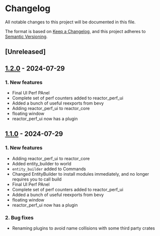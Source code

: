 # Changelog
All notable changes to this project will be documented in this file.

The format is based on [Keep a Changelog](https://keepachangelog.com/en/1.0.0/),
and this project adheres to [Semantic Versioning](https://semver.org/spec/v2.0.0.html).

## [Unreleased]

## [1.2.0](https://github.com/Cobalt-Reactor/cobalt-reactor/compare/reactor_core-v1.1.0...reactor_core-v1.2.0) - 2024-07-29

### 1. New features
- Final UI Perf PAnel
- Complete set of perf counters added to reactor_perf_ui
- Added a bunch of useful reexports from bevy
- Adding reactor_perf_ui to reactor_core
- floating window
- reactor_perf_ui now has a plugin

## [1.1.0](https://github.com/Cobalt-Reactor/cobalt-reactor/compare/reactor_core-v1.0.0...reactor_core-v1.1.0) - 2024-07-29

### 1. New features
- Adding reactor_perf_ui to reactor_core
- Added entity_builder to world
- `entity_builder` added to Commands
- Changed EntityBuilder to install modules immediately, and no longer requires you to call build
- Final UI Perf PAnel
- Complete set of perf counters added to reactor_perf_ui
- Added a bunch of useful reexports from bevy
- floating window
- reactor_perf_ui now has a plugin

### 2. Bug fixes
- Renaming plugins to avoid name collisions with some third party crates
